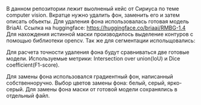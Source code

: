 В данном репозитории лежит выолненый кейс от Сириуса по теме computer vision. Вкратце нужно удалить фон, заменить его и затем описать объекты.
Для удаления фона использовалась готовая модель BriaAI. Ссылка на huggingface:
https://huggingface.co/briaai/RMBG-1.4
Для нахождения истинной маски производилось выделение контуров с помощью библиотеки opencv.
Так же для сегментации испольщовались:


Для расчета точности удаления фона будут сравниваться две готовые модели.
Используемые метрики: Intersection over union(IoU) и Dice coefficient(F1-score).


Для замены фона использовался градиентный фон, написанный собственноручно.
Выбор цветов замены фона: белый, серый, ярко-серый.
Для замены фона маски от готовой модели сохранялись в отдельный файл.


